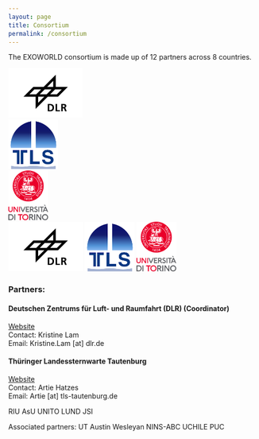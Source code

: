 ```yaml
---
layout: page
title: Consortium
permalink: /consortium
---
```

<link href="style.css" rel="stylesheet" type="text/css" />

The EXOWORLD consortium is made up of 12 partners across 8 countries.

<div class="row">
  <div class="column">
    <img src="/assets/img/dlr-logo.jpeg" alt="DLR logo" height="100">
  </div>
  <div class="column">
    <img src="/assets/img/tautenburg-logo.png" alt="Tautenburg logo" height="100">
  </div>
  <div class="column">
    <img src="/assets/img/torino-logo.svg" alt="Torino logo" height="100">
  </div>
</div>


<img src="/assets/img/dlr-logo.jpeg" alt="DLR logo" height="100">
<img src="/assets/img/tautenburg-logo.png" alt="Tautenburg logo" height="100">
<img src="/assets/img/torino-logo.svg" alt="Torino logo" height="100">



<h3>Partners:</h3>

<h4><b>Deutschen Zentrums für Luft- und Raumfahrt (DLR) (Coordinator)</b></h4>
<a href="https://www.dlr.de/pf/desktopdefault.aspx/tabid-179/">Website</a>
<br> 
Contact: Kristine Lam
<br>
Email: Kristine.Lam [at] dlr.de

<h4><b>Thüringer Landessternwarte Tautenburg</b></h4>
<a href="http://www.tls-tautenburg.de/TLS/index.php?id=2&L=1">Website</a>
<br>
Contact: Artie Hatzes
<br>
Email: Artie [at] tls-tautenburg.de


RIU
AsU
UNITO
LUND
JSI

Associated partners:
UT Austin
Wesleyan
NINS-ABC
UCHILE
PUC

